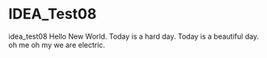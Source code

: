 # IDEA_Test08
idea_test08
Hello New World.
Today is a hard day.
Today is a beautiful day.
oh me oh my 
we are electric.
